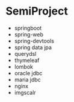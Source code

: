 # SemiProject
+ springboot
+ spring-web
+ spring-devtools
+ spring data jpa
+ querydsl
+ thymeleaf
+ lombok
+ oracle jdbc
+ maria jdbc
+ nginx
+ imgscalr

